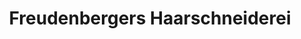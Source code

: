 ---
title: "Freudenbergers Haarschneiderei"
url: /michelstadt/freudenbergers-haarschneiderei/
shop: Friseur
---